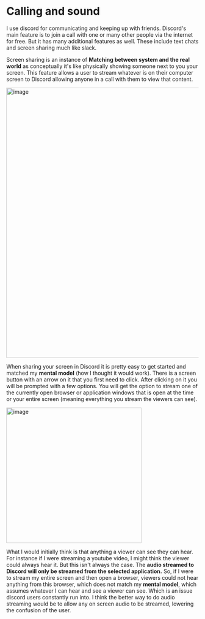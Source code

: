 # Calling and sound
I use discord for communicating and keeping up with friends. Discord's main feature is to join a call with one or many other people via the internet for free. But it has many additional features as well. These include text chats and screen sharing much like slack.

Screen sharing is an instance of **Matching between system and the real world** as conceptually it's like physically showing someone next to you your screen. This feature allows a user to stream whatever is on their computer screen to Discord allowing anyone in a call with them to view that content.

<img width="706" alt="image" src="https://github.com/ChicoState/ux-personal-portfolio-lukehaz/assets/130188542/b11ae5c5-a591-4be4-97e3-93794fa84f65">

When sharing your screen in Discord it is pretty easy to get started and matched my **mental model** (how I thought it would
work). There is a screen button with an arrow on it that you first need to click. After clicking on it you will be prompted with a few options. You will get the option to stream one of the currently open browser or application windows that is open at the time or your entire screen (meaning everything you stream the viewers can see).  

<img width="354" alt="image" src="https://github.com/ChicoState/ux-personal-portfolio-lukehaz/assets/130188542/abaf46f0-2a96-4e9d-b0b9-75bc1ba0deca">

What I would initially think is that anything a viewer can see they can hear. For instance if I were streaming a youtube video, I might think the viewer could always hear it. But this isn't always the case. The **audio streamed to Discord will only be streamed from the selected application.** So, if I were to stream my entire screen and then open a browser, viewers could not hear anything from this browser, which does not match my **mental model**, which assumes whatever I can hear and see a viewer can see. Which is an issue discord users constantly run into. I think the better way to do audio streaming would be to allow any on screen audio to be streamed, lowering the confusion of the user.
